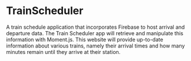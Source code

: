 # TrainScheduler
A train schedule application that incorporates Firebase to host arrival and departure data. The Train Scheduler app will retrieve and manipulate this information with Moment.js. This website will provide up-to-date information about various trains, namely their arrival times and how many minutes remain until they arrive at their station.
